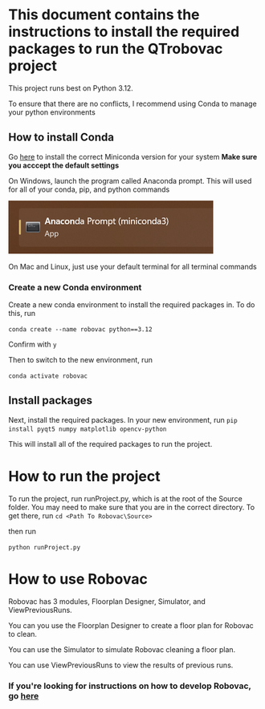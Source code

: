 # This document contains the instructions to install the required packages to run the QTrobovac project

This project runs best on Python 3.12.

To ensure that there are no conflicts, I recommend using Conda to manage your python environments

## How to install Conda
Go [here](https://docs.conda.io/en/latest/miniconda.html) to install the correct Miniconda version for your system **Make sure you acccept the default settings**

On Windows, launch the program called Anaconda prompt. This will used for all of your conda, pip, and python commands

![Anaconda Prompt Image](Documentation/AnacondaPrompt.png)

On Mac and Linux, just use your default terminal for all terminal commands

### Create a new Conda environment
Create a new conda environment to install the required packages in. To do this, run

```conda create --name robovac python==3.12```

Confirm with `y`

Then to switch to the new environment, run

```conda activate robovac```

## Install packages
Next, install the required packages.
In your new environment, run
```pip install pyqt5 numpy matplotlib opencv-python```

This will install all of the required packages to run the project.

# How to run the project
To run the project, run runProject.py, which is at the root of the Source folder.
You may need to make sure that you are in the correct directory. To get there, run
```cd <Path To Robovac\Source>```

then run

```python runProject.py```

# How to use Robovac
Robovac has 3 modules, Floorplan Designer, Simulator, and ViewPreviousRuns.

You can you use the Floorplan Designer to create a floor plan for Robovac to clean. 

You can use the Simulator to simulate Robovac cleaning a floor plan.

You can use ViewPreviousRuns to view the results of previous runs.


### If you're looking for instructions on how to develop Robovac, go [here](HowToDevelop.md)